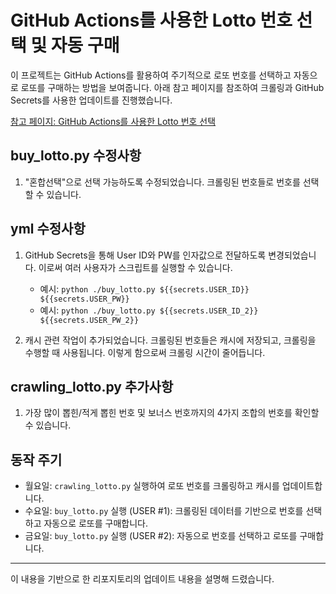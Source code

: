 
# GitHub Actions를 사용한 Lotto 번호 선택 및 자동 구매

이 프로젝트는 GitHub Actions를 활용하여 주기적으로 로또 번호를 선택하고 자동으로 로또를 구매하는 방법을 보여줍니다. 아래 참고 페이지를 참조하여 크롤링과 GitHub Secrets를 사용한 업데이트를 진행했습니다.

[참고 페이지: GitHub Actions를 사용한 Lotto 번호 선택](https://velog.io/@king/githubactions-lotto)

## buy_lotto.py 수정사항

1. "혼합선택"으로 선택 가능하도록 수정되었습니다. 크롤링된 번호들로 번호를 선택할 수 있습니다.

## yml 수정사항

1. GitHub Secrets을 통해 User ID와 PW를 인자값으로 전달하도록 변경되었습니다. 이로써 여러 사용자가 스크립트를 실행할 수 있습니다.
   - 예시: `python ./buy_lotto.py ${{secrets.USER_ID}} ${{secrets.USER_PW}}`
   - 예시: `python ./buy_lotto.py ${{secrets.USER_ID_2}} ${{secrets.USER_PW_2}}`

2. 캐시 관련 작업이 추가되었습니다. 크롤링된 번호들은 캐시에 저장되고, 크롤링을 수행할 때 사용됩니다. 이렇게 함으로써 크롤링 시간이 줄어듭니다.

## crawling_lotto.py 추가사항

1. 가장 많이 뽑힌/적게 뽑힌 번호 및 보너스 번호까지의 4가지 조합의 번호를 확인할 수 있습니다.

## 동작 주기

- 월요일: `crawling_lotto.py` 실행하여 로또 번호를 크롤링하고 캐시를 업데이트합니다.
- 수요일: `buy_lotto.py` 실행 (USER #1): 크롤링된 데이터를 기반으로 번호를 선택하고 자동으로 로또를 구매합니다.
- 금요일: `buy_lotto.py` 실행 (USER #2): 자동으로 번호를 선택하고 로또를 구매합니다.

---

이 내용을 기반으로 한 리포지토리의 업데이트 내용을 설명해 드렸습니다.